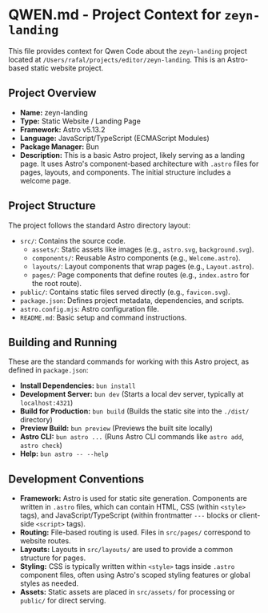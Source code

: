 # QWEN.md - Project Context for `zeyn-landing`

This file provides context for Qwen Code about the `zeyn-landing` project located at `/Users/rafal/projects/editor/zeyn-landing`. This is an Astro-based static website project.

## Project Overview

*   **Name:** zeyn-landing
*   **Type:** Static Website / Landing Page
*   **Framework:** Astro v5.13.2
*   **Language:** JavaScript/TypeScript (ECMAScript Modules)
*   **Package Manager:** Bun
*   **Description:** This is a basic Astro project, likely serving as a landing page. It uses Astro's component-based architecture with `.astro` files for pages, layouts, and components. The initial structure includes a welcome page.

## Project Structure

The project follows the standard Astro directory layout:

*   `src/`: Contains the source code.
    *   `assets/`: Static assets like images (e.g., `astro.svg`, `background.svg`).
    *   `components/`: Reusable Astro components (e.g., `Welcome.astro`).
    *   `layouts/`: Layout components that wrap pages (e.g., `Layout.astro`).
    *   `pages/`: Page components that define routes (e.g., `index.astro` for the root route).
*   `public/`: Contains static files served directly (e.g., `favicon.svg`).
*   `package.json`: Defines project metadata, dependencies, and scripts.
*   `astro.config.mjs`: Astro configuration file.
*   `README.md`: Basic setup and command instructions.

## Building and Running

These are the standard commands for working with this Astro project, as defined in `package.json`:

*   **Install Dependencies:** `bun install`
*   **Development Server:** `bun dev` (Starts a local dev server, typically at `localhost:4321`)
*   **Build for Production:** `bun build` (Builds the static site into the `./dist/` directory)
*   **Preview Build:** `bun preview` (Previews the built site locally)
*   **Astro CLI:** `bun astro ...` (Runs Astro CLI commands like `astro add`, `astro check`)
*   **Help:** `bun astro -- --help`

## Development Conventions

*   **Framework:** Astro is used for static site generation. Components are written in `.astro` files, which can contain HTML, CSS (within `<style>` tags), and JavaScript/TypeScript (within frontmatter `---` blocks or client-side `<script>` tags).
*   **Routing:** File-based routing is used. Files in `src/pages/` correspond to website routes.
*   **Layouts:** Layouts in `src/layouts/` are used to provide a common structure for pages.
*   **Styling:** CSS is typically written within `<style>` tags inside `.astro` component files, often using Astro's scoped styling features or global styles as needed.
*   **Assets:** Static assets are placed in `src/assets/` for processing or `public/` for direct serving.